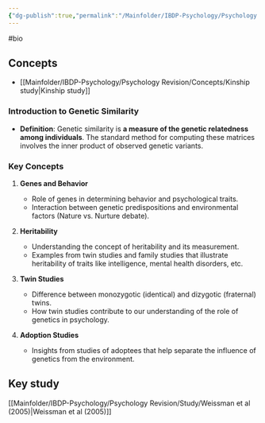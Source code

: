 ```yaml
---
{"dg-publish":true,"permalink":"/Mainfolder/IBDP-Psychology/Psychology Revision/Topics/Genetic similarities/"}
---
```


#bio
## Concepts
- [[Mainfolder/IBDP-Psychology/Psychology Revision/Concepts/Kinship study\|Kinship study]]
### Introduction to Genetic Similarity
- **Definition**: Genetic similarity is **a measure of the genetic relatedness among individuals**. The standard method for computing these matrices involves the inner product of observed genetic variants.

### Key Concepts
1. **Genes and Behavior**
   - Role of genes in determining behavior and psychological traits.
   - Interaction between genetic predispositions and environmental factors (Nature vs. Nurture debate).

2. **Heritability**
   - Understanding the concept of heritability and its measurement.
   - Examples from twin studies and family studies that illustrate heritability of traits like intelligence, mental health disorders, etc.

3. **Twin Studies**
   - Difference between monozygotic (identical) and dizygotic (fraternal) twins.
   - How twin studies contribute to our understanding of the role of genetics in psychology.

4. **Adoption Studies**
   - Insights from studies of adoptees that help separate the influence of genetics from the environment.

## Key study
[[Mainfolder/IBDP-Psychology/Psychology Revision/Study/Weissman et al (2005)\|Weissman et al (2005)]] 
